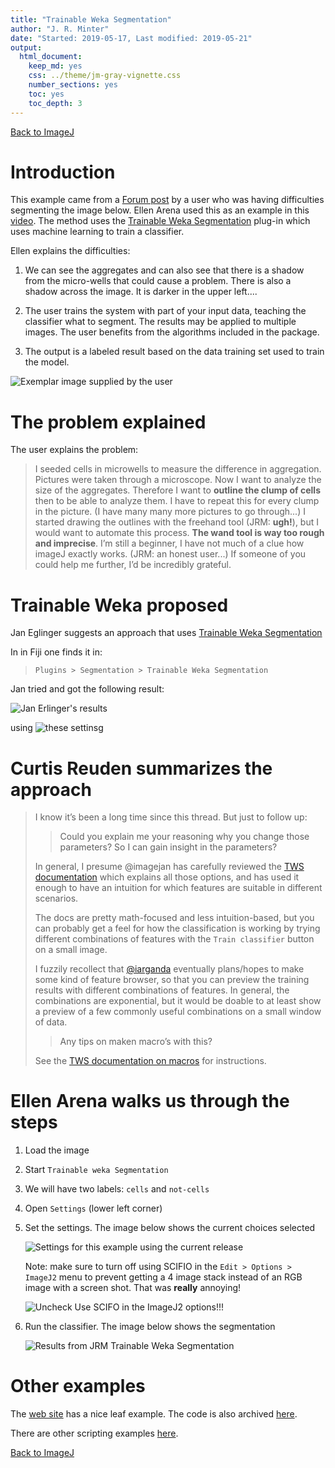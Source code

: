 ```yaml
---
title: "Trainable Weka Segmentation"
author: "J. R. Minter"
date: "Started: 2019-05-17, Last modified: 2019-05-21"
output:
  html_document:
    keep_md: yes
    css: ../theme/jm-gray-vignette.css
    number_sections: yes
    toc: yes
    toc_depth: 3
---
```


[Back to ImageJ](ImageJ.html)


# Introduction

This example came from a
[Forum post](https://forum.image.sc/t/analysis-of-aggregates/303)
by a user who was having difficulties segmenting the image below.
Ellen Arena used this as an example in this 
[video](https://vimeo.com/218520761#t=1h11m44s). The method uses the
[Trainable Weka Segmentation](https://academic.oup.com/bioinformatics/article/33/15/2424/3092362)
plug-in which uses machine learning to train a classifier.

Ellen explains the difficulties:

1. We can see the aggregates and can also see that there is a shadow from the
micro-wells that could cause a problem. There is also a shadow across the image.
It is darker in the upper left.... 

2. The user trains the system with part of your input data, teaching the
classifier  what to segment. The results may be applied to multiple images.
The user benefits from the algorithms included in the package.

3. The output is a labeled result based on the data training set used to train
the model.

![Exemplar image supplied by the user](jpg/aggregates_w_TWS.jpg)

# The problem explained

The user explains the problem:

> I seeded cells in microwells to measure the difference in aggregation.
> Pictures were taken through a microscope. Now I want to analyze the size of
> the aggregates. Therefore I want to **outline the clump of cells** then to be
> able to analyze them. I have to repeat this for every clump in the picture.
> (I have many many more pictures to go through...) I started drawing the
> outlines with the freehand tool (JRM: **ugh!**), but I would want to automate
> this process. **The wand tool is way too rough and imprecise**.
> I’m still a beginner, I have not much of a clue how imageJ exactly works.
> (JRM: an honest user...) If someone of you could help me further, I’d be
> incredibly grateful.

# Trainable Weka proposed

Jan Eglinger suggests an approach that uses
[Trainable Weka Segmentation](https://imagej.net/Trainable_Weka_Segmentation)

In in Fiji one finds it in:

> ```
> Plugins > Segmentation > Trainable Weka Segmentation
> ```

Jan tried and got the following result:

![Jan Erlinger's results](png/jan_tws_results.png)

using
![these settinsg](png/jan_tws_settings.png)

# Curtis Reuden summarizes the approach

> I know it’s been a long time since this thread. But just to follow up:
> 
> > Could you explain me your reasoning why you change those parameters? So I
> > can gain insight in the parameters?
> 
> In general, I presume @imagejan has carefully reviewed the
> [TWS documentation](http://imagej.net/Trainable_Weka_Segmentation) which 
> explains all those options, and has used it enough to have an intuition for
> which features are suitable in different scenarios.
> 
> The docs are pretty math-focused and less intuition-based, but you can
> probably get a feel for how the classification is working by trying different
> combinations of features with the `Train classifier` button on a small image.
>
> I fuzzily recollect that [@iarganda](https://forum.image.sc/u/iarganda)
> eventually plans/hopes to make some kind of feature browser, so that you
> can preview the training results with different combinations of features.
> In general, the combinations are exponential, but it would be doable to at
> least show a preview of a few commonly useful combinations on a small
> window of data.
> 
> > Any tips on maken macro’s with this?
>
> See the
> [TWS documentation on macros](http://imagej.net/Trainable_Weka_Segmentation#Macro_language_compatibility)
> for instructions.

# Ellen Arena walks us through the steps

1. Load the image

2. Start `Trainable weka Segmentation`

3. We will have two labels: `cells` and `not-cells`

4. Open `Settings` (lower left corner)

5. Set the settings. The image below shows the current choices selected

    ![Settings for this example using the current release](png/jrm_tw_settings.png)
    
    Note: make sure to turn off using SCIFIO in the `Edit > Options > ImageJ2`
    menu to prevent getting a 4 image stack instead  of an RGB image with a
    screen shot. That was **really** annoying!
    
    ![Uncheck `Use SCIFO` in the ImageJ2 options!!!](png/scifio-settings.png)
    
6. Run the classifier. The image below shows the segmentation

    ![Results from JRM Trainable Weka Segmentation](png/jrm_results.png)

# Other examples

The [web site](https://imagej.net/Trainable_Weka_Segmentation) has a nice
leaf example. The code is also archived [here](ijm/tws_leaf_example.ijm).

There are other scripting examples [here](https://imagej.net/Scripting_the_Trainable_Weka_Segmentation).


[Back to ImageJ](ImageJ.html)
